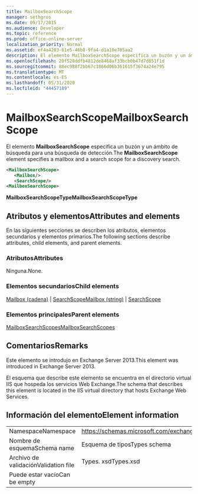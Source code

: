 ```yaml
---
title: MailboxSearchScope
manager: sethgros
ms.date: 09/17/2015
ms.audience: Developer
ms.topic: reference
ms.prod: office-online-server
localization_priority: Normal
ms.assetid: ef4a4203-61e5-46b8-9fa4-d1a10e785aa2
description: El elemento MailboxSearchScope especifica un buzón y un ámbito de búsqueda para una búsqueda de detección.
ms.openlocfilehash: 20f528ddfb4812de8468af33bcb0b47d7d851f1d
ms.sourcegitcommit: 88ec988f2bb67c1866d06b361615f3674a24e795
ms.translationtype: MT
ms.contentlocale: es-ES
ms.lasthandoff: 05/31/2020
ms.locfileid: "44457189"
---
```

# <a name="mailboxsearchscope"></a><span data-ttu-id="3846f-103">MailboxSearchScope</span><span class="sxs-lookup"><span data-stu-id="3846f-103">MailboxSearchScope</span></span>

<span data-ttu-id="3846f-104">El elemento **MailboxSearchScope** especifica un buzón y un ámbito de búsqueda para una búsqueda de detección.</span><span class="sxs-lookup"><span data-stu-id="3846f-104">The **MailboxSearchScope** element specifies a mailbox and a search scope for a discovery search.</span></span> 
  
```XML
<MailboxSearchScope>
   <Mailbox/>
   <SearchScope/>
<MailboxSearchScope>
```

<span data-ttu-id="3846f-105">**MailboxSearchScopeType**</span><span class="sxs-lookup"><span data-stu-id="3846f-105">**MailboxSearchScopeType**</span></span>

## <a name="attributes-and-elements"></a><span data-ttu-id="3846f-106">Atributos y elementos</span><span class="sxs-lookup"><span data-stu-id="3846f-106">Attributes and elements</span></span>

<span data-ttu-id="3846f-107">En las siguientes secciones se describen los atributos, elementos secundarios y elementos primarios.</span><span class="sxs-lookup"><span data-stu-id="3846f-107">The following sections describe attributes, child elements, and parent elements.</span></span>
  
### <a name="attributes"></a><span data-ttu-id="3846f-108">Atributos</span><span class="sxs-lookup"><span data-stu-id="3846f-108">Attributes</span></span>

<span data-ttu-id="3846f-109">Ninguna.</span><span class="sxs-lookup"><span data-stu-id="3846f-109">None.</span></span>
  
### <a name="child-elements"></a><span data-ttu-id="3846f-110">Elementos secundarios</span><span class="sxs-lookup"><span data-stu-id="3846f-110">Child elements</span></span>

<span data-ttu-id="3846f-111">[Mailbox (cadena)](mailbox-string.md)  |  [SearchScope](searchscope.md)</span><span class="sxs-lookup"><span data-stu-id="3846f-111">[Mailbox (string)](mailbox-string.md) | [SearchScope](searchscope.md)</span></span>
  
### <a name="parent-elements"></a><span data-ttu-id="3846f-112">Elementos principales</span><span class="sxs-lookup"><span data-stu-id="3846f-112">Parent elements</span></span>

[<span data-ttu-id="3846f-113">MailboxSearchScopes</span><span class="sxs-lookup"><span data-stu-id="3846f-113">MailboxSearchScopes</span></span>](mailboxsearchscopes.md)
  
## <a name="remarks"></a><span data-ttu-id="3846f-114">Comentarios</span><span class="sxs-lookup"><span data-stu-id="3846f-114">Remarks</span></span>

<span data-ttu-id="3846f-115">Este elemento se introdujo en Exchange Server 2013.</span><span class="sxs-lookup"><span data-stu-id="3846f-115">This element was introduced in Exchange Server 2013.</span></span>
  
<span data-ttu-id="3846f-116">El esquema que describe este elemento se encuentra en el directorio virtual IIS que hospeda los servicios Web Exchange.</span><span class="sxs-lookup"><span data-stu-id="3846f-116">The schema that describes this element is located in the IIS virtual directory that hosts Exchange Web Services.</span></span>
  
## <a name="element-information"></a><span data-ttu-id="3846f-117">Información del elemento</span><span class="sxs-lookup"><span data-stu-id="3846f-117">Element information</span></span>

|||
|:-----|:-----|
|<span data-ttu-id="3846f-118">Namespace</span><span class="sxs-lookup"><span data-stu-id="3846f-118">Namespace</span></span>  <br/> |https://schemas.microsoft.com/exchange/services/2006/types  <br/> |
|<span data-ttu-id="3846f-119">Nombre de esquema</span><span class="sxs-lookup"><span data-stu-id="3846f-119">Schema name</span></span>  <br/> |<span data-ttu-id="3846f-120">Esquema de tipos</span><span class="sxs-lookup"><span data-stu-id="3846f-120">Types schema</span></span>  <br/> |
|<span data-ttu-id="3846f-121">Archivo de validación</span><span class="sxs-lookup"><span data-stu-id="3846f-121">Validation file</span></span>  <br/> |<span data-ttu-id="3846f-122">Types. xsd</span><span class="sxs-lookup"><span data-stu-id="3846f-122">Types.xsd</span></span>  <br/> |
|<span data-ttu-id="3846f-123">Puede estar vacío</span><span class="sxs-lookup"><span data-stu-id="3846f-123">Can be empty</span></span>  <br/> ||
   


